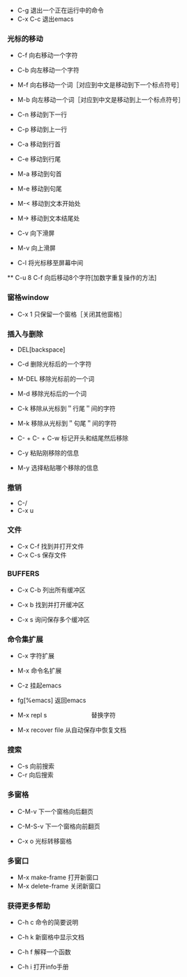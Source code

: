 * C-g          退出一个正在运行中的命令
* C-x C-c      退出emacs

### 光标的移动
* C-f          向右移动一个字符
* C-b          向左移动一个字符

* M-f          向右移动一个词［对应到中文是移动到下一个标点符号］
* M-b          向左移动一个词［对应到中文是移动到上一个标点符号］

* C-n          移动到下一行
* C-p          移动到上一行

* C-a          移动到行首
* C-e          移动到行尾

* M-a          移动到句首
* M-e          移动到句尾


* M-<          移动到文本开始处
* M->          移动到文本结尾处

* C-v          向下滑屏
* M-v          向上滑屏

* C-l          将光标移至屏幕中间

** C-u 8 C-f   向后移动8个字符[加数字重复操作的方法]

### 窗格window
* C-x 1        只保留一个窗格［关闭其他窗格］

### 插入与删除
* DEL[backspace] 
* C-d          删除光标后的一个字符

* M-DEL        移除光标前的一个词
* M-d          移除光标后的一个词

* C-k          移除从光标到＂行尾＂间的字符
* M-k          移除从光标到＂句尾＂间的字符

* C-<SPC> + C-<SPC> + C-w
               标记开头和结尾然后移除

* C-y          粘贴刚移除的信息
* M-y          选择粘贴哪个移除的信息

### 撤销
* C-/
* C-x u

### 文件
* C-x C-f      找到并打开文件
* C-x C-s      保存文件

### BUFFERS
* C-x C-b      列出所有缓冲区
* C-x b        找到并打开缓冲区

* C-x s        询问保存多个缓冲区

### 命令集扩展
* C-x          字符扩展
* M-x          命令名扩展

* C-z          挂起emacs
* fg[%emacs]   返回emacs

* M-x repl s<Return> <Return>
　　　　　　　替换字符
* M-x recover file<Return> 
              从自动保存中恢复文档

### 搜索
* C-s         向前搜索
* C-r         向后搜索

### 多窗格
* C-M-v       下一个窗格向后翻页
* C-M-S-v     下一个窗格向前翻页

* C-x o       光标转移窗格

### 多窗口
* M-x make-frame<Return>
              打开新窗口
* M-x delete-frame<Return>
              关闭新窗口

### 获得更多帮助
* C-h c       命令的简要说明
* C-h k       新窗格中显示文档
* C-h f       解释一个函数

* C-h i       打开info手册














